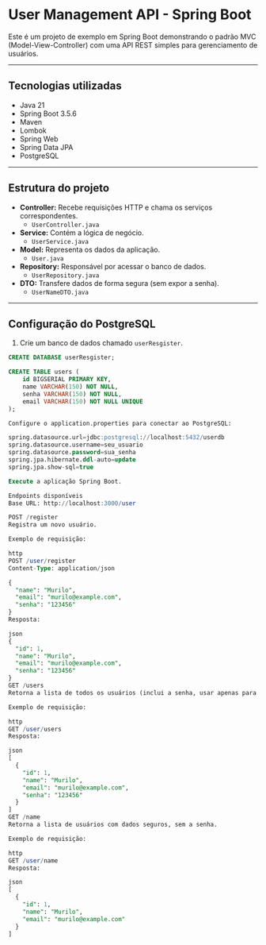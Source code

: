 # User Management API - Spring Boot

Este é um projeto de exemplo em Spring Boot demonstrando o padrão MVC (Model-View-Controller) com uma API REST simples para gerenciamento de usuários.

---
## Tecnologias utilizadas
- Java 21
- Spring Boot 3.5.6
- Maven
- Lombok
- Spring Web
- Spring Data JPA
- PostgreSQL
---
## Estrutura do projeto
- **Controller:** Recebe requisições HTTP e chama os serviços correspondentes.  
  - `UserController.java`
- **Service:** Contém a lógica de negócio.  
  - `UserService.java`
- **Model:** Representa os dados da aplicação.  
  - `User.java`
- **Repository:** Responsável por acessar o banco de dados.  
  - `UserRepository.java`
- **DTO:** Transfere dados de forma segura (sem expor a senha).  
  - `UserNameDTO.java`
---
## Configuração do PostgreSQL
1. Crie um banco de dados chamado `userResgister`.  
```sql
CREATE DATABASE userResgister;

CREATE TABLE users (
    id BIGSERIAL PRIMARY KEY,
    name VARCHAR(150) NOT NULL,
    senha VARCHAR(150) NOT NULL,
    email VARCHAR(150) NOT NULL UNIQUE
);

Configure o application.properties para conectar ao PostgreSQL:

spring.datasource.url=jdbc:postgresql://localhost:5432/userdb
spring.datasource.username=seu_usuario
spring.datasource.password=sua_senha
spring.jpa.hibernate.ddl-auto=update
spring.jpa.show-sql=true

Execute a aplicação Spring Boot.

Endpoints disponíveis
Base URL: http://localhost:3000/user

POST /register
Registra um novo usuário.

Exemplo de requisição:

http
POST /user/register
Content-Type: application/json

{
  "name": "Murilo",
  "email": "murilo@example.com",
  "senha": "123456"
}
Resposta:

json
{
  "id": 1,
  "name": "Murilo",
  "email": "murilo@example.com",
  "senha": "123456"
}
GET /users
Retorna a lista de todos os usuários (inclui a senha, usar apenas para testes).

Exemplo de requisição:

http
GET /user/users
Resposta:

json
[
  {
    "id": 1,
    "name": "Murilo",
    "email": "murilo@example.com",
    "senha": "123456"
  }
]
GET /name
Retorna a lista de usuários com dados seguros, sem a senha.

Exemplo de requisição:

http
GET /user/name
Resposta:

json
[
  {
    "id": 1,
    "name": "Murilo",
    "email": "murilo@example.com"
  }
]
